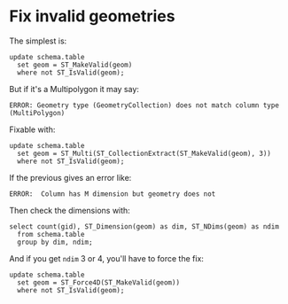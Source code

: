 # Fix invalid geometries

The simplest is:

```
update schema.table
  set geom = ST_MakeValid(geom)
  where not ST_IsValid(geom);
```

But if it's a Multipolygon it may say:
```
ERROR: Geometry type (GeometryCollection) does not match column type (MultiPolygon)
```
Fixable with:

```
update schema.table
  set geom = ST_Multi(ST_CollectionExtract(ST_MakeValid(geom), 3))
  where not ST_IsValid(geom);
```

If the previous gives an error like:

```
ERROR:  Column has M dimension but geometry does not
```

Then check the dimensions with:

```
select count(gid), ST_Dimension(geom) as dim, ST_NDims(geom) as ndim
  from schema.table
  group by dim, ndim;
```

And if you get `ndim` 3 or 4, you'll have to force the fix:

```
update schema.table
  set geom = ST_Force4D(ST_MakeValid(geom))
  where not ST_IsValid(geom);
```

